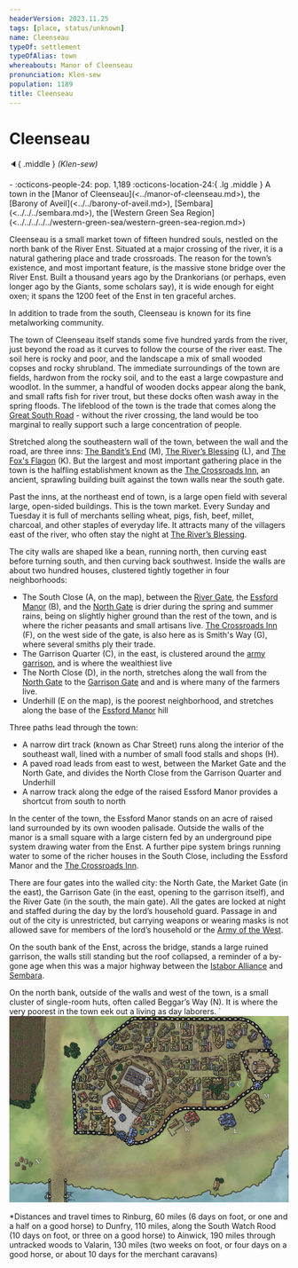 ```yaml
---
headerVersion: 2023.11.25
tags: [place, status/unknown]
name: Cleenseau
typeOf: settlement
typeOfAlias: town
whereabouts: Manor of Cleenseau
pronunciation: Klen-sew
population: 1189
title: Cleenseau
---
```


# Cleenseau
:speaker:{ .middle } *(Klen-sew)*  
<div class="grid cards ext-narrow-margin ext-one-column" markdown>
-  
    :octicons-people-24: pop. 1,189  
    :octicons-location-24:{ .lg .middle } A town in the [Manor of Cleenseau](<../manor-of-cleenseau.md>), the [Barony of Aveil](<../../barony-of-aveil.md>), [Sembara](<../../../sembara.md>), the [Western Green Sea Region](<../../../../../western-green-sea/western-green-sea-region.md>)  
</div>


Cleenseau is a small market town of fifteen hundred souls, nestled on the north bank of the River Enst. Situated at a major crossing of the river, it is a natural gathering place and trade crossroads. The reason for the town’s existence, and most important feature, is the massive stone bridge over the River Enst. Built a thousand years ago by the Drankorians (or perhaps, even longer ago by the Giants, some scholars say), it is wide enough for eight oxen; it spans the 1200 feet of the Enst in ten graceful arches.

In addition to trade from the south, Cleenseau is known for its fine metalworking community.

The town of Cleenseau itself stands some five hundred yards from the river, just beyond the road as it curves to follow the course of the river east. The soil here is rocky and poor, and the landscape a mix of small wooded copses and rocky shrubland. The immediate surroundings of the town are fields, hardwon from the rocky soil, and to the east a large cowpasture and woodlot. In the summer, a handful of wooden docks appear along the bank, and small rafts fish for river trout, but these docks often wash away in the spring floods. The lifeblood of the town is the trade that comes along the [Great South Road](<../../../../roads/great-south-road.md>) - without the river crossing, the land would be too marginal to really support such a large concentration of people.  





Stretched along the southeastern wall of the town, between the wall and the road, are three inns: [The Bandit’s End](<./the-bandits-end.md>) (M),  [The River’s Blessing](<./the-rivers-blessing.md>) (L),  and [The Fox's Flagon](<./the-fox-s-flagon.md>) (K). But the largest and most important gathering place in the town is the halfling establishment known as the  [The Crossroads Inn](<./the-crossroads-inn.md>), an ancient, sprawling building built against the town walls near the south gate. 

Past the inns, at the northeast end of town, is a large open field with several large, open-sided buildings. This is the town market. Every Sunday and Tuesday it is full of merchants selling wheat, pigs, fish, beef, millet, charcoal, and other staples of everyday life. It attracts many of the villagers east of the river, who often stay the night at [The River’s Blessing](<./the-rivers-blessing.md>).  

The city walls are shaped like a bean, running north, then curving east before turning south, and then curving back southwest. Inside the walls are about two hundred houses, clustered tightly together in four neighborhoods:

* The South Close (A, on the map), between the [River Gate](<./river-gate-of-cleenseau.md>), the [Essford Manor](<./essford-manor.md>) (B), and the [North Gate](<./north-gate-of-cleenseau.md>) is drier during the spring and summer rains, being on slightly higher ground than the rest of the town, and is where the richer peasants and small artisans live. [The Crossroads Inn](<./the-crossroads-inn.md>) (F), on the west side of the gate, is also here as is Smith's Way (G), where several smiths ply their trade.
* The Garrison Quarter (C), in the east, is clustered around the [army garrison](<../../../../../../groups/sembaran-army/army-garrison-of-cleenseau.md>), and is where the wealthiest live
* The North Close (D), in the north, stretches along the wall from the [North Gate](<./north-gate-of-cleenseau.md>) to the [Garrison Gate](<./garrison-gate-of-cleenseau.md>) and and is where many of the farmers live. 
* Underhill (E on the map), is the poorest neighborhood, and stretches along the base of the [Essford Manor](<./essford-manor.md>) hill

Three paths lead through the town:
* A narrow dirt track (known as Char Street) runs along the interior of the southeast wall, lined with a number of small food stalls and shops (H). 
* A paved road leads from east to west, between the Market Gate and the North Gate, and divides the North Close from the Garrison Quarter and Underhill
* A narrow track along the edge of the raised Essford Manor provides a shortcut from south to north

In the center of the town, the Essford Manor stands on an acre of raised land surrounded by its own wooden palisade. Outside the walls of the manor is a small square with a large cistern fed by an underground pipe system drawing water from the Enst. A further pipe system brings running water to some of the richer houses in the South Close, including the Essford Manor and the [The Crossroads Inn](<./the-crossroads-inn.md>). 

There are four gates into the walled city: the North Gate, the Market Gate (in the east), the Garrison Gate (in the east, opening to the garrison  itself), and the River Gate (in the south, the main gate). All the gates are locked at night and staffed during the day by the lord’s household guard. Passage in and out of the city is unrestricted, but carrying weapons or wearing masks is not allowed save for members of the lord’s household or the [Army of the West](<../../../../../../groups/sembaran-army/army-of-the-west.md>).

On the south bank of the Enst, across the bridge, stands a large ruined garrison, the walls still standing but the roof collapsed, a reminder of a by-gone age when this was a major highway between the [Istabor Alliance](<../../../../../../history/istabor-alliance.md>) and [Sembara](<../../../sembara.md>). 

On the north bank, outside of the walls and west of the town, is a small cluster of single-room huts, often called Beggar’s Way (N). It is where the very poorest in the town eek out a living as day laborers.
`
![Cleenseau Town Map](../../../../../../assets/cleenseau-town-map.jpg)

*Distances and travel times
		to Rinburg, 60 miles (6 days on foot, or one and a half on a good horse)
		to Dunfry, 110 miles, along the South Watch Rood (10 days on foot, or three on a good horse)
		to Ainwick, 190 miles through untracked woods
		to Valarin, 130 miles (two weeks on foot, or four days on a good horse, or about 10 days for the merchant caravans)

